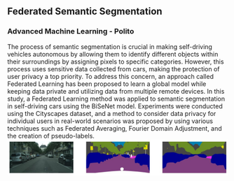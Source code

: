 ## Federated Semantic Segmentation
### Advanced Machine Learning - Polito
The process of semantic segmentation is crucial in making self-driving vehicles autonomous by allowing them to identify different objects within their surroundings by assigning pixels to specific categories. However, this process uses sensitive data collected from cars, making the protection of user privacy a top priority. To address this concern, an approach called Federated Learning has been proposed to learn a global model while keeping data private  and utilizing data from multiple remote devices. In this study, a Federated Learning method was applied to semantic segmentation in self-driving cars using the BiSeNet model. Experiments were conducted using the Cityscapes dataset, and a method to consider data privacy for individual users in real-world scenarios was proposed by using various techniques such as Federated Averaging, Fourier Domain Adjustment, and the creation of pseudo-labels. 
![Screenshot](./pred_example.jpg)
